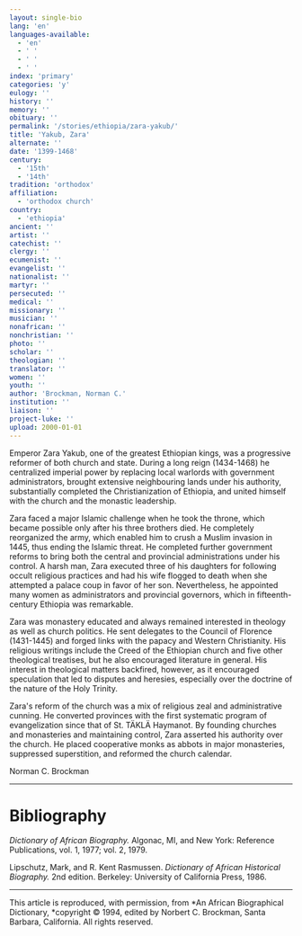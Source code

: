 ```yaml
---
layout: single-bio
lang: 'en'
languages-available:
  - 'en'
  - ' '
  - ' '
  - ' '
index: 'primary'
categories: 'y'
eulogy: ''
history: ''
memory: ''
obituary: ''
permalink: '/stories/ethiopia/zara-yakub/'
title: 'Yakub, Zara'
alternate: ''
date: '1399-1468'
century:
  - '15th'
  - '14th'
tradition: 'orthodox'
affiliation:
  - 'orthodox church'
country:
  - 'ethiopia'
ancient: ''
artist: ''
catechist: ''
clergy: ''
ecumenist: ''
evangelist: ''
nationalist: ''
martyr: ''
persecuted: ''
medical: ''
missionary: ''
musician: ''
nonafrican: ''
nonchristian: ''
photo: ''
scholar: ''
theologian: ''
translator: ''
women: ''
youth: ''
author: 'Brockman, Norman C.'
institution: ''
liaison: ''
project-luke: ''
upload: 2000-01-01
---
```



Emperor Zara Yakub, one of the greatest Ethiopian kings, was a progressive reformer of both church and state. During a long reign (1434-1468) he centralized imperial power by replacing local warlords with government administrators, brought extensive neighbouring lands under his authority, substantially completed the Christianization of Ethiopia, and united himself with the church and the monastic leadership.

Zara faced a major Islamic challenge when he took the throne, which became possible only after his three brothers died. He completely reorganized the army, which enabled him to crush a Muslim invasion in 1445, thus ending the Islamic threat. He completed further government reforms to bring both the central and provincial administrations under his control. A harsh man, Zara executed three of his daughters for following occult religious practices and had his wife flogged to death when she attempted a palace coup in favor of her son. Nevertheless, he appointed many women as administrators and provincial governors, which in fifteenth-century Ethiopia was remarkable.

Zara was monastery educated and always remained interested in theology as well as church politics. He sent delegates to the Council of Florence (1431-1445) and forged links with the papacy and Western Christianity. His religious writings include the Creed of the Ethiopian church and five other theological treatises, but he also encouraged literature in general. His interest in theological matters backfired, however, as it encouraged speculation that led to disputes and heresies, especially over the doctrine of the nature of the Holy Trinity.

Zara's reform of the church was a mix of religious zeal and administrative cunning. He converted provinces with the first systematic program of evangelization since that of St. T&Auml;KL&Auml; Haymanot. By founding churches and monasteries and maintaining control, Zara asserted his authority over the church. He placed cooperative monks as abbots in major monasteries, suppressed superstition, and reformed the church calendar.

Norman C. Brockman

---

# Bibliography

*Dictionary of African Biography.*  Algonac, MI, and New York: Reference Publications, vol. 1, 1977; vol. 2, 1979.

Lipschutz, Mark, and R. Kent Rasmussen.  *Dictionary of African Historical Biography.*  2nd edition.  Berkeley: University of California Press, 1986.

---

This article is reproduced, with permission, from *An African Biographical Dictionary, *copyright &copy; 1994, edited by Norbert C. Brockman, Santa Barbara, California. All rights reserved.